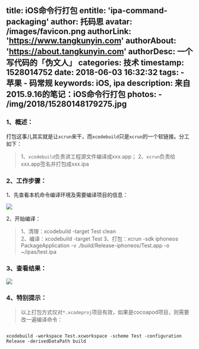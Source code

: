 title: iOS命令行打包
entitle: 'ipa-command-packaging'
author: 托码思
avatar: /images/favicon.png
authorLink: 'https://www.tangkunyin.com'
authorAbout: 'https://about.tangkunyin.com'
authorDesc: 一个写代码的「伪文人」
categories: 技术
timestamp: 1528014752
date: 2018-06-03 16:32:32
tags:
    - 苹果
    - 码常规
keywords: iOS, ipa
description: 来自2015.9.16的笔记：iOS命令行打包
photos:
    - /img/2018/15280148179275.jpg
---

### 1、概述：

打包这事儿其实就是让`xcrun`来干，而`xcodebuild`只是`xcrun`的一个软链接。分工如下：
> 1、`xcodebuild`负责讲工程源文件编译成xxx.app；
> 2、`xcrun`负责给xxx.app签名并打包成xxx.ipa

### 2、工作步骤：

1、先查看本机命令编译环境及需要编译项目的信息：

![](/img/2018/15280148179275.jpg)

2、开始编译：

> 1、清理：xcodebuild -target Test clean  
> 2、编译：xcodebuild -target Test
> 3、打包：xcrun -sdk iphoneos PackageApplication -v ./build/Release-iphoneos/Test.app -o ~/ipas/test.ipa


### 3、查看结果：

![](/img/2018/15280149958188.jpg)

### 4、特别提示：
> 以上打包方式仅对`*.xcodeproj`项目有效，如果是cocoapod项目，则需要改一遍编译命令：


```

xcodebuild -workspace Test.xcworkspace -scheme Test -configuration Release -derivedDataPath build

```


